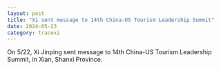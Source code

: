 ```yaml
---
layout: post
title: "Xi sent message to 14th China-US Tourism Leadership Summit"
date: 2024-05-23
category: tracexi
---
```


On 5/22, Xi Jinping sent message to 14th China-US Tourism Leadership Summit, in Xian, Shanxi Province.
